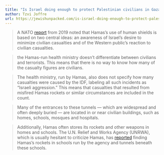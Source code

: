 ```yaml
---
title: "Is Israel doing enough to protect Palestinian civilians in Gaza?"
author: Tzvi Joffre
url: https://jewishunpacked.com/is-israel-doing-enough-to-protect-palestinian-civilians-in-gaza/
---
```


> A NATO [report](https://stratcomcoe.org/publications/hybrid-threats-hamas-use-of-human-shields-in-gaza/87) from 2019 noted that Hamas’s use of human shields is based on two central ideas: an awareness of Israel’s desire to minimize civilian casualties and of the Western public’s reaction to civilian casualties.


> the Hamas-run health ministry doesn’t differentiate between civilians and terrorists. This means that there is no way to know how many of the casualty figures are civilians.


> The health ministry, run by Hamas, also does not specify how many casualties were caused by the IDF, labeling all such incidents as “Israeli aggression.” This means that casualties that resulted from misfired Hamas rockets or similar circumstances are included in the count.


> Many of the entrances to these tunnels — which are widespread and often deeply buried — are located in or near civilian buildings, such as homes, schools, mosques and hospitals.


> Additionally, Hamas often stores its rockets and other weapons in homes and schools. The U.N. Relief and Works Agency (UNRWA), which is usually hesitant to criticize Hamas, has [reported](https://www.unrwa.org/newsroom/press-releases/unrwa-condemns-placement-rockets-second-time-one-its-schools) finding Hamas’s rockets in schools run by the agency and tunnels beneath these schools.



